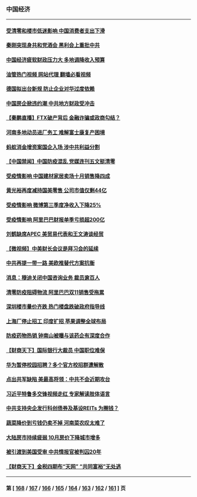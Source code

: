### 中国经济
---
#### [受清零和楼市低迷影响 中国消费者支出下滑](../../pages/ncid283/n13869763.md?11210845) 
#### [秦刚突现身共和党酒会 黑利会上重批中共](../../pages/ncid283/n13869661.md?11210845) 
#### [中国经济疲软财政压力大 多地调降收入预算](../../pages/ncid283/n13869511.md?11210845) 
#### [油管热门视频 网站代理 翻墙必看视频](http://138.2.39.72:81/youtube.html?epic-marker?11210845)
#### [德国拟出台新规 防止企业对华过度依赖](../../pages/ncid283/n13869247.md?11210845) 
#### [中国房企掀违约潮 中共地方财政受冲击](../../pages/ncid283/n13869084.md?11210845) 
#### [【秦鹏直播】FTX破产背后 金融诈骗或政商勾结？](../../pages/ncid283/n13868809.md?11210845) 
#### [河南多地动员进厂务工 难解富士康复产困境](../../pages/ncid283/n13868839.md?11210845) 
#### [蚂蚁消金增资案国企入场 涉中共利益分割](../../pages/ncid283/n13868335.md?11210845) 
#### [【中国禁闻】中国防疫混乱 党媒连刊五文挺清零](../../pages/ncid283/n13868803.md?11210845) 
#### [受疫情影响 中国建材家居卖场十月销售降四成](../../pages/ncid283/n13868790.md?11210845) 
#### [黄光裕再度减持国美零售 公司市值仅剩44亿](../../pages/ncid283/n13868774.md?11210845) 
#### [受疫情影响 微博第三季度净收入下降25%](../../pages/ncid283/n13868761.md?11210845) 
#### [受疫情影响 阿里巴巴财报单季亏损超200亿](../../pages/ncid283/n13868754.md?11210845) 
#### [刘鹤缺席APEC 美贸易代表和王文涛谈经贸](../../pages/ncid283/n13868724.md?11210845) 
#### [【微视频】中美财长会议是拜习会的延续](../../pages/ncid283/n13868630.md?11210845) 
#### [中共再提一带一路 美欧推替代方案抗衡](../../pages/ncid283/n13868587.md?11210845) 
#### [消息：穆迪关闭中国咨询业务 裁员逾百人](../../pages/ncid283/n13868669.md?11210845) 
#### [清零防疫阻碍物流 阿里巴巴双11销售受拖累](../../pages/ncid283/n13868502.md?11210845) 
#### [深圳楼市量价齐跌 热门楼盘跌破政府指导线](../../pages/ncid283/n13868377.md?11210845) 
#### [上海厂停止招工 印度扩招 苹果调整全球布局](../../pages/ncid283/n13868417.md?11210845) 
#### [防疫药物热销 钟南山被曝与该药企有深度合作](../../pages/ncid283/n13868081.md?11210845) 
#### [【财商天下】国际银行大裁员 中国职位难保](../../pages/ncid283/n13868039.md?11210845) 
#### [华为暂停校园招聘？多个官方校招群遭解散](../../pages/ncid283/n13868020.md?11210845) 
#### [点出共军缺陷 美最高将领：中共不会近期攻台](../../pages/ncid283/n13868015.md?11210845) 
#### [习近平特鲁多交锋视频走红 专家解读肢体语言](../../pages/ncid283/n13867976.md?11210845) 
#### [中共支持央企发行科创债券及基设REITs 为圈钱？](../../pages/ncid283/n13867687.md?11210845) 
#### [蔬菜降价到亏钱仍卖不掉 河南菜农叹太难了](../../pages/ncid283/n13867453.md?11210845) 
#### [大陆房市持续疲弱 10月房价下降城市增多](../../pages/ncid283/n13867426.md?11210845) 
#### [被引渡到美国受审 中共情报官被判囚20年](../../pages/ncid283/n13867313.md?11210845) 
#### [【财商天下】金税四期布“天网” “共同富裕”无处逃](../../pages/ncid283/n13867309.md?11210845) 

---
#### 第 [ [168](./168.md?11210845) / [167](./167.md?11210845) / [166](./166.md?11210845) / [165](./165.md?11210845) / [164](./164.md?11210845) / [163](./163.md?11210845) / [162](./162.md?11210845) / [161](./161.md?11210845) ] 页
